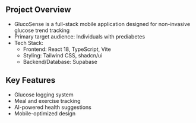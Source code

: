 ## Project Overview

- GlucoSense is a full-stack mobile application designed for non-invasive glucose trend tracking
- Primary target audience: Individuals with prediabetes
- Tech Stack:
  - Frontend: React 18, TypeScript, Vite
  - Styling: Tailwind CSS, shadcn/ui
  - Backend/Database: Supabase

## Key Features
- Glucose logging system
- Meal and exercise tracking
- AI-powered health suggestions
- Mobile-optimized design